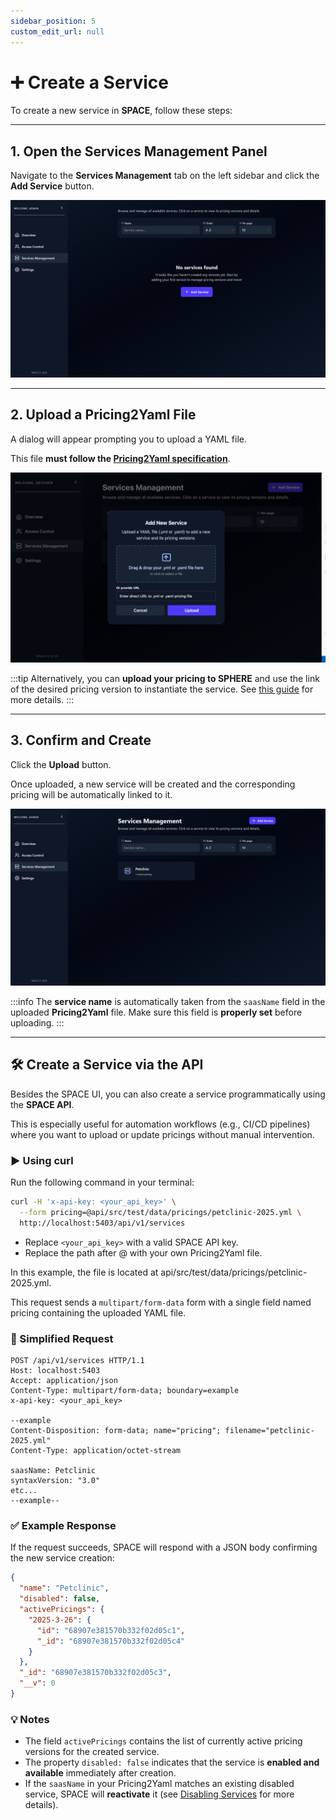 ```yaml
---
sidebar_position: 5
custom_edit_url: null
---
```


# ➕ Create a Service

To create a new service in **SPACE**, follow these steps:

---

## 1. Open the Services Management Panel
Navigate to the **Services Management** tab on the left sidebar and click the **Add Service** button.

![Services Management](../../../static/img/space/user-guides/services-management.png)

---

## 2. Upload a Pricing2Yaml File
A dialog will appear prompting you to upload a YAML file.  

This file **must follow the [Pricing2Yaml specification](../../pricing-description-languages/Pricing2Yaml/the-pricing2yaml-syntax.md)**.

![Add Service dialog](../../../static/img/space/user-guides/add-new-service-dialog.png)

:::tip
Alternatively, you can **upload your pricing to SPHERE** and use the link of the desired pricing version to instantiate the service. See [this guide](../../sphere/introduction.md) for more details.
:::

---

## 3. Confirm and Create
Click the **Upload** button.  

Once uploaded, a new service will be created and the corresponding pricing will be automatically linked to it.

![Service uploaded](../../../static/img/space/user-guides/services-management-with-service.png)

:::info
The **service name** is automatically taken from the `saasName` field in the uploaded **Pricing2Yaml** file. Make sure this field is **properly set** before uploading.
:::

---

## 🛠️ Create a Service via the API

Besides the SPACE UI, you can also create a service programmatically using the **SPACE API**.  

This is especially useful for automation workflows (e.g., CI/CD pipelines) where you want to upload or update pricings without manual intervention.

### ▶️ Using curl

Run the following command in your terminal:

```bash
curl -H 'x-api-key: <your_api_key>' \
  --form pricing=@api/src/test/data/pricings/petclinic-2025.yml \
  http://localhost:5403/api/v1/services
```

- Replace `<your_api_key>` with a valid SPACE API key.
- Replace the path after @ with your own Pricing2Yaml file.

In this example, the file is located at api/src/test/data/pricings/petclinic-2025.yml.

This request sends a `multipart/form-data` form with a single field named pricing containing the uploaded YAML file.

### 📡 Simplified Request

```http
POST /api/v1/services HTTP/1.1
Host: localhost:5403
Accept: application/json
Content-Type: multipart/form-data; boundary=example
x-api-key: <your_api_key>

--example
Content-Disposition: form-data; name="pricing"; filename="petclinic-2025.yml"
Content-Type: application/octet-stream

saasName: Petclinic
syntaxVersion: "3.0"
etc...
--example--
```

### ✅ Example Response

If the request succeeds, SPACE will respond with a JSON body confirming the new service creation:

```json
{
  "name": "Petclinic",
  "disabled": false,
  "activePricings": {
    "2025-3-26": {
      "id": "68907e381570b332f02d05c1",
      "_id": "68907e381570b332f02d05c4"
    }
  },
  "_id": "68907e381570b332f02d05c3",
  "__v": 0
}
```

### 💡 Notes

- The field `activePricings` contains the list of currently active pricing versions for the created service.
- The property `disabled: false` indicates that the service is **enabled and available** immediately after creation.
- If the `saasName` in your Pricing2Yaml matches an existing disabled service, SPACE will **reactivate** it (see [Disabling Services](./disable-services.md) for more details).
